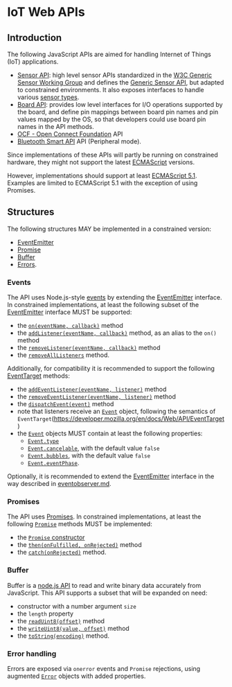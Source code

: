 IoT Web APIs
============

<a name="introduction"></a>
Introduction
------------
The following JavaScript APIs are aimed for handling Internet of Things (IoT) applications.

* [Sensor API](./sensors/README.md): high level sensor APIs standardized in the [W3C Generic Sensor Working Group](https://www.w3.org/2009/dap/) and defines the [Generic Sensor API](https://www.w3.org/TR/generic-sensor/), but adapted to constrained environments. It also exposes interfaces to handle various [sensor types](https://www.w3.org/2009/dap/).
* [Board API](./board/README.md): provides low level interfaces for I/O operations supported by the board, and define pin mappings between board pin names and pin values mapped by the OS, so that developers could use board pin names in the API methods.
* [OCF - Open Connect Foundation](./ocf/README.md) API
* [Bluetooth Smart API](./ble/README.md) API (Peripheral mode).

Since implementations of these APIs will partly be running on constrained hardware, they might not support the latest [ECMAScript](http://www.ecma-international.org) versions.

However, implementations should support at least [ECMAScript 5.1](http://www.ecma-international.org/ecma-262/5.1/). Examples are limited to ECMAScript 5.1 with the exception of using Promises.

<a name="structures"></a>
Structures
----------
The following structures MAY be implemented in a constrained version:
  - [EventEmitter](#events)
  - [Promise](#promise)
  - [Buffer](.#buffer)
  - [Errors](#errors).

<a name="events"></a>
### Events
The API uses Node.js-style [events](https://nodejs.org/api/events.html#events_events) by extending the [EventEmitter](https://nodejs.org/api/events.html#events_class_eventemitter) interface. In constrained implementations, at least the following subset of the [EventEmitter](https://nodejs.org/api/events.html#events_class_eventemitter) interface MUST be supported:
- the [`on(eventName, callback)`](https://nodejs.org/api/events.html#events_emitter_on_eventname_listener) method
- the [`addListener(eventName, callback)`](https://nodejs.org/api/events.html#events_emitter_addlistener_eventname_listener) method, as an alias to the `on()` method
- the [`removeListener(eventName, callback)`](https://nodejs.org/api/events.html#events_emitter_removelistener_eventname_listener) method
- the [`removeAllListeners`](https://nodejs.org/api/events.html#events_emitter_removealllisteners_eventname) method.

Additionally, for compatibility it is recommended to support the following [EventTarget](https://developer.mozilla.org/en/docs/Web/API/EventTarget) methods:
- the [`addEventListener(eventName, listener)`](https://developer.mozilla.org/en-US/docs/Web/API/EventTarget/addEventListener) method
- the [`removeEventListener(eventName, listener)`](https://developer.mozilla.org/en-US/docs/Web/API/EventTarget/removeEventListener) method
- the [`dispatchEvent(event)`](https://developer.mozilla.org/en-US/docs/Web/API/EventTarget/dispatchEvent) method
- note that listeners receive an [`Event`](https://developer.mozilla.org/en-US/docs/Web/API/Event) object, following the semantics of `EventTarget`(https://developer.mozilla.org/en/docs/Web/API/EventTarget)
- the [`Event`](https://developer.mozilla.org/en-US/docs/Web/API/Event) objects MUST contain at least the following properties:
  * [`Event.type`](https://developer.mozilla.org/en-US/docs/Web/API/Event/type)
  * [`Event.cancelable`](https://developer.mozilla.org/en-US/docs/Web/API/Event/cancelable), with the default value `false`
  * [`Event.bubbles`](https://developer.mozilla.org/en-US/docs/Web/API/Event/bubbles), with the default value `false`
  * [`Event.eventPhase`](https://developer.mozilla.org/en-US/docs/Web/API/Event/eventPhase).

Optionally, it is recommended to extend the [EventEmitter](https://nodejs.org/api/events.html#events_class_eventemitter) interface in the way described in [eventobserver.md](./eventobserver.md).

<a name="promise"></a>
### Promises
The API uses [Promises](http://www.ecma-international.org/ecma-262/6.0/#sec-promise-objects). In constrained implementations, at least the following [`Promise`](http://www.ecma-international.org/ecma-262/6.0/#sec-promise-objects) methods MUST be implemented:
- the [`Promise` constructor](http://www.ecma-international.org/ecma-262/6.0/#sec-promise-constructor)
- the [`then(onFulfilled, onRejected)`](http://www.ecma-international.org/ecma-262/6.0/#sec-promise.prototype.then) method
- the [`catch(onRejected)`](http://www.ecma-international.org/ecma-262/6.0/#sec-promise.prototype.catch) method.

<a name="buffer"></a>
### Buffer
Buffer is a [node.js API](https://nodejs.org/dist/latest-v6.x/docs/api/buffer.html)
to read and write binary data accurately from JavaScript. This API supports a subset that will be expanded on need:
- constructor with a number argument `size`
- the `length` property
- the [`readUint8(offset)`](https://nodejs.org/dist/latest-v6.x/docs/api/buffer.html#buffer_buf_readuint8_offset_noassert) method
- the [`writeUint8(value, offset)`](https://nodejs.org/dist/latest-v6.x/docs/api/buffer.html#buffer_buf_writeuint8_value_offset_noassert) method
- the [`toString(encoding)`](https://nodejs.org/dist/latest-v6.x/docs/api/buffer.html#buffer_buf_tostring_encoding_start_end) method.

<a name="errors"></a>
### Error handling
Errors are exposed via `onerror` events and `Promise` rejections, using augmented [`Error`](https://nodejs.org/api/errors.html#errors_class_error) objects with added properties.
